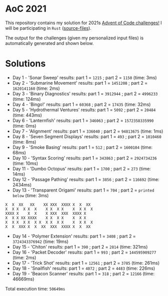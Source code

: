 # AoC 2021

This repository contains my solution for 2021s [Advent of Code challenges!](https://adventofcode.com/2021)
I will be participating in `Rust` ([source-files](https://github.com/KristofAchten/AoC2021/tree/master/src)).

The output for the challenges (given my personalized input files) is automatically generated and shown below.

# Solutions
- Day 1 - 'Sonar Sweep' results: part 1 = `1215` ; part 2 = `1150` (time: 3ms)
- Day 2 - 'Submarine Movement' results: part 1 = `1451208` ; part 2 = `1620141160` (time: 2ms)
- Day 3 - 'Binary Diagnostics' results: part 1 = `3912944` ; part 2 = `4996233` (time: 124ms)
- Day 4 - 'Bingo!' results: part 1 = `60368` ; part 2 = `17435` (time: 32ms)
- Day 5 - 'Hydrothermal Ventures' results: part 1 = `5092` ; part 2 = `20484` (time: 443ms)
- Day 6 - 'Lanternfish' results: part 1 = `346063` ; part 2 = `1572358335990` (time: 0ms)
- Day 7 - 'Alignment' results: part 1 = `336040` ; part 2 = `94813675` (time: 1ms)
- Day 8 - 'Seven Segment Displays' results: part 1 = `493` ; part 2 = `1010460` (time: 8ms)
- Day 9 - 'Smoke Basing' results: part 1 = `512` ; part 2 = `1600104` (time: 68ms)
- Day 10 - 'Syntax Scoring' results: part 1 = `343863` ; part 2 = `2924734236` (time: 10ms)
- Day 11 - 'Dumbo Octopus' results: part 1 = `1700` ; part 2 = `273` (time: 14ms)
- Day 12 - 'Passage Pathing' results: part 1 = `3856` ; part 2 = `116692` (time: 2434ms)
- Day 13 - 'Transparent Origami' results: part 1 = `704` ; part 2 = `printed below` (time: 3ms)

<pre><code>X  X  XX   XX    XX XXX  XXXX X  X  XX  
X  X X  X X  X    X X  X X    X  X X  X 
XXXX X    X  X    X XXX  XXX  XXXX X    
X  X X XX XXXX    X X  X X    X  X X    
X  X X  X X  X X  X X  X X    X  X X  X 
X  X  XXX X  X  XX  XXX  XXXX X  X  XX  
</code></pre>
- Day 14 - 'Polymer Extension' results: part 1 = `3408` ; part 2 = `3724343376942` (time: 19ms)
- Day 15 - 'Chiton' results: part 1 = `390` ; part 2 = `2814` (time: 321ms)
- Day 16 - 'Packet Decoder' results: part 1 = `993` ; part 2 = `144595909277` (time: 2ms)
- Day 17 - 'Trick Shot' results: part 1 = `12561` ; part 2 = `3785` (time: 261ms)
- Day 18 - 'Snailfish' results: part 1 = `4072` ; part 2 = `4483` (time: 226ms)
- Day 19 - 'Beacon Scanner' results: part 1 = `318` ; part 2 = `12166` (time: 46669ms)

Total execution time: `50649ms`
